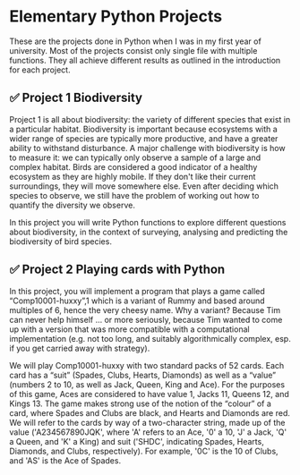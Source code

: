 # Elementary Python Projects
These are the projects done in Python when I was in my first year of university. 
Most of the projects consist only single file with multiple functions. 
They all achieve different results as outlined in the introduction for each project.

## ✅ Project 1 Biodiversity

Project 1 is all about biodiversity: the variety of different species that exist in a particular habitat. Biodiversity is important because ecosystems with a wider range of species are typically more productive, and have a greater ability to withstand disturbance. A major challenge with biodiversity is how to measure it: we can typically only observe a sample of a large and complex habitat. Birds are considered a good indicator of a healthy ecosystem as they are highly mobile. If they don't like their current surroundings, they will move somewhere else. Even after deciding which species to observe, we still have the problem of working out how to quantify the diversity we observe.

In this project you will write Python functions to explore different questions about biodiversity, in the context of surveying, analysing and predicting the biodiversity of bird species.

## ✅ Project 2 Playing cards with Python

In this project, you will implement a program that plays a game called “Comp10001-huxxy”,1 which is a variant of Rummy and based around multiples of 6, hence the very cheesy name. Why a variant? Because Tim can never help himself ... or more seriously, because Tim wanted to come up with a version that was more compatible with a computational implementation (e.g. not too long, and suitably algorithmically complex, esp. if you get carried away with strategy).

We will play Comp10001-huxxy with two standard packs of 52 cards. Each card has a “suit” (Spades, Clubs, Hearts, Diamonds) as well as a “value” (numbers 2 to 10, as well as Jack, Queen, King and Ace). For the purposes of this game, Aces are considered to have value 1, Jacks 11, Queens 12, and Kings 13. The game makes strong use of the notion of the “colour” of a card, where Spades and Clubs are black, and Hearts and Diamonds are red. We will refer to the cards by way of a two-character string, made up of the value ('A234567890JQK', where 'A' refers to an Ace, '0' a 10, 'J' a Jack, 'Q' a Queen, and 'K' a King) and suit ('SHDC',
indicating Spades, Hearts, Diamonds, and Clubs, respectively). For example, '0C' is the 10 of Clubs, and 'AS' is the Ace of Spades.
